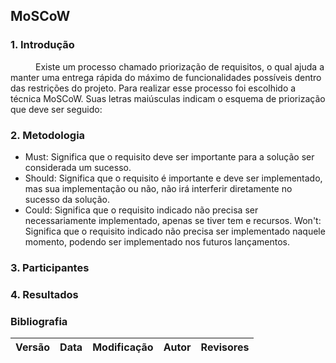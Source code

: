 ## MoSCoW


### 1. Introdução


<p style="text-indent: 40px; align = "justify"> Existe um processo chamado priorização de requisitos, o qual ajuda a manter uma entrega rápida do máximo de funcionalidades possíveis dentro das restrições do projeto. Para realizar esse processo foi escolhido a técnica MoSCoW. Suas letras maiúsculas indicam o esquema de priorização que deve ser seguido: </p>

### 2. Metodologia

- Must: Significa que o requisito deve ser importante para a solução ser considerada um sucesso.
- Should: Significa que o requisito é importante e deve ser implementado, mas sua implementação ou não, não irá interferir diretamente no sucesso da solução.
- Could: Significa que o requisito indicado não precisa ser necessariamente implementado, apenas se tiver tem e recursos.
Won't: Significa que o requisito indicado não precisa ser implementado naquele momento, podendo ser implementado nos futuros lançamentos.


### 3. Participantes


### 4. Resultados


### Bibliografia


| Versão | Data | Modificação | Autor | Revisores |
|:--:|:--:|:--:|:--:|:--:|
